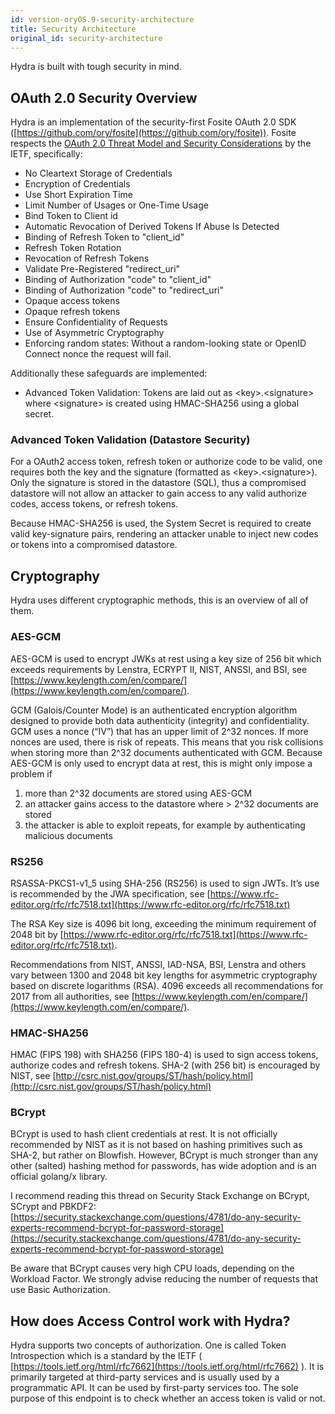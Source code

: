 ```yaml
---
id: version-oryOS.9-security-architecture
title: Security Architecture
original_id: security-architecture
---
```


Hydra is built with tough security in mind.

<!-- toc -->

## OAuth 2.0 Security Overview

Hydra is an implementation of the security-first Fosite OAuth 2.0 SDK
([https://github.com/ory/fosite](https://github.com/ory/fosite)). Fosite respects
the [OAuth 2.0 Threat Model and Security Considerations](https://tools.ietf.org/html/rfc6819#section-5.1.5.3) by
the IETF, specifically:  

- No Cleartext Storage of Credentials 
- Encryption of Credentials 
- Use Short Expiration Time 
- Limit Number of Usages or One-Time Usage 
- Bind Token to Client id 
- Automatic Revocation of Derived Tokens If Abuse Is Detected 
- Binding of Refresh Token to "client_id" 
- Refresh Token Rotation 
- Revocation of Refresh Tokens 
- Validate Pre-Registered "redirect_uri" 
- Binding of Authorization "code" to "client_id" 
- Binding of Authorization "code" to "redirect_uri" 
- Opaque access tokens 
- Opaque refresh tokens 
- Ensure Confidentiality of Requests 
- Use of Asymmetric Cryptography 
- Enforcing random states: Without a random-looking state or OpenID Connect nonce the request will fail. 

Additionally these safeguards are implemented:

- Advanced Token Validation: Tokens are laid out as &lt;key&gt;.&lt;signature&gt; where &lt;signature&gt;
is created using HMAC-SHA256 using a global secret.

### Advanced Token Validation (Datastore Security)

For a OAuth2 access token, refresh token or authorize code to be valid, one requires both the key and
the signature (formatted as &lt;key&gt;.&lt;signature&gt;). Only the signature is stored in the datastore (SQL),
thus a compromised datastore will not allow an attacker to gain access to any valid authorize codes,
access tokens, or refresh tokens.

Because HMAC-SHA256 is used, the System Secret is required to create valid key-signature pairs, rendering an attacker
unable to inject new codes or tokens into a compromised datastore.

## Cryptography

Hydra uses different cryptographic methods, this is an overview of all of them.

### AES-GCM

AES-GCM is used to encrypt JWKs at rest using a key size of 256 bit which exceeds requirements by Lenstra,
ECRYPT II, NIST, ANSSI, and BSI, see [https://www.keylength.com/en/compare/](https://www.keylength.com/en/compare/).

GCM (Galois/Counter Mode) is an authenticated encryption algorithm designed to provide both data authenticity
(integrity) and confidentiality. GCM uses a nonce (“IV”) that has an upper limit of 2^32 nonces. If more
nonces are used, there is risk of repeats. This means that you risk collisions when storing more than 2^32
documents authenticated with GCM. Because AES-GCM is only used to encrypt data at rest, this is might
only impose a problem if

1. more than 2^32 documents are stored using AES-GCM 
2. an attacker gains access to the datastore where &gt; 2^32 documents are stored 
3. the attacker is able to exploit repeats, for example by authenticating malicious documents 

### RS256

RSASSA-PKCS1-v1_5 using SHA-256 (RS256) is used to sign JWTs. It’s use is recommended by the JWA
specification, see [https://www.rfc-editor.org/rfc/rfc7518.txt](https://www.rfc-editor.org/rfc/rfc7518.txt)

The RSA Key size is 4096 bit long, exceeding the minimum requirement of 2048 bit by
[https://www.rfc-editor.org/rfc/rfc7518.txt](https://www.rfc-editor.org/rfc/rfc7518.txt).

Recommendations from NIST, ANSSI, IAD-NSA, BSI, Lenstra and others vary between 1300 and 2048 bit key
lengths for asymmetric cryptography based on discrete logarithms (RSA). 4096 exceeds all recommendations
for 2017 from all authorities, see [https://www.keylength.com/en/compare/](https://www.keylength.com/en/compare/).

### HMAC-SHA256

HMAC (FIPS 198) with SHA256 (FIPS 180-4) is used to sign access tokens, authorize codes and refresh
tokens. SHA-2 (with 256 bit) is encouraged by NIST, see
[http://csrc.nist.gov/groups/ST/hash/policy.html](http://csrc.nist.gov/groups/ST/hash/policy.html)

### BCrypt

BCrypt is used to hash client credentials at rest. It is not officially recommended by NIST as
it is not based on hashing primitives such as SHA-2, but rather on Blowfish. However, BCrypt is
much stronger than any other (salted) hashing method for passwords, has wide adoption
and is an official golang/x library.

I recommend reading this thread on Security Stack Exchange on BCrypt, SCrypt
and PBKDF2: [https://security.stackexchange.com/questions/4781/do-any-security-experts-recommend-bcrypt-for-password-storage](https://security.stackexchange.com/questions/4781/do-any-security-experts-recommend-bcrypt-for-password-storage)

Be aware that BCrypt causes very high CPU loads, depending on the Workload Factor. We
strongly advise reducing the number of requests that use Basic Authorization.

## How does Access Control work with Hydra?

Hydra supports two concepts of authorization. One is called Token Introspection which is a standard
by the IETF ( [https://tools.ietf.org/html/rfc7662](https://tools.ietf.org/html/rfc7662) ). It is primarily
targeted at third-party services and is usually used by a programmatic API. It can be used by first-party
services too. The sole purpose of this endpoint is to check whether an access token is valid or not.
